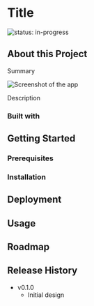 # Title

![status: in-progress](https://img.shields.io/badge/status-in--progress-green)

## About this Project

Summary

![Screenshot of the app](./screenshot.png)

Description

### Built with

## Getting Started

### Prerequisites

### Installation

## Deployment

## Usage

## Roadmap

## Release History

- v0.1.0
  - Initial design
